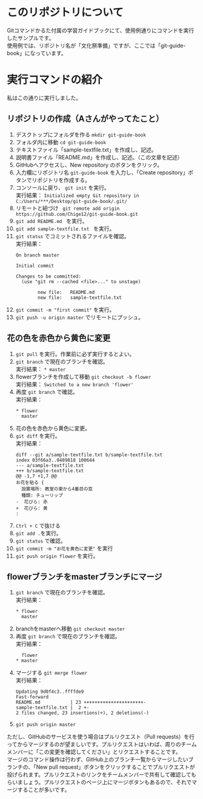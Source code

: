 # このリポジトリについて
Gitコマンドかるた付属の学習ガイドブックにて、使用例通りにコマンドを実行したサンプルです。  
使用例では、リポジトリ名が「文化祭準備」ですが、ここでは「git-guide-book」になっています。

# 実行コマンドの紹介
私はこの通りに実行しました。

## リポジトリの作成（Aさんがやってたこと）
1. デスクトップにフォルダを作る `mkdir git-guide-book`
2. フォルダ内に移動 `cd git-guide-book`
3. テキストファイル「sample-textfile.txt」を作成し、記述。
4. 説明書ファイル「README.md」を作成し、記述。（この文章を記述）
5. GitHubへアクセスし、New repository のボタンをクリック。
6. 入力欄にリポジトリ名 `git-guide-book` を入力し、「Create repository」ボタンでリポジトリを作成する。
7. コンソールに戻り、 `git init` を実行。  
    実行結果： `Initialized empty Git repository in C:/Users/***/Desktop/git-guide-book/.git/`
8. リモートと紐づけ ` git remote add origin https://github.com/Chige12/git-guide-book.git` 
9. `git add README.md ` を実行。
10. `git add sample-textfile.txt ` を実行。
11. `git status` でコミットされるファイルを確認。  
    実行結果：
    ```
    On branch master

    Initial commit

    Changes to be committed:
      (use "git rm --cached <file>..." to unstage)

            new file:   README.md
            new file:   sample-textfile.txt
    ```
12. `git commit -m "first commit"` を実行。
13. `git push -u origin master` でリモートにプッシュ。

## 花の色を赤色から黄色に変更
1. `git pull` を実行。作業前に必ず実行するとよい。
2. `git branch` で現在のブランチを確認。  
    実行結果： `* master`
3. flowerブランチを作成して移動 `git checkout -b flower`  
    実行結果： `Switched to a new branch 'flower'`
4. 再度 `git branch` で確認。  
    実行結果：
    ```
    * flower
      master
    ```
5. 花の色を赤色から黄色に変更。
6. `git diff` を実行。  
    実行結果：  
    ```
    diff --git a/sample-textfile.txt b/sample-textfile.txt
    index 03f66a3..0489818 100644
    --- a/sample-textfile.txt
    +++ b/sample-textfile.txt
    @@ -1,7 +1,7 @@
    お花を貼る {
      設置場所: 教室の東から4番目の窓
      種類: チューリップ
    -  花びら: 赤
    +  花びら: 黄
    :
    ```
7. `Ctrl + C` で抜ける
8. `git add .`を実行。
9. `git status` で確認。
10. `git commit -m "お花を黄色に変更"` を実行
11. `git push origin flower` を実行。

## flowerブランチをmasterブランチにマージ
1. `git branch` で現在のブランチを確認。  
    実行結果：  
    ```
    * flower
      master
    ```
2. branchをmasterへ移動 `git checkout master`
3. 再度 `git branch` で現在のブランチを確認。  
    実行結果：  
    ```
      flower
    * master
    ```
4. マージする `git merge flower`  
    実行結果：  
    ```
    Updating 9d0f4c3..ffffde9
    Fast-forward
    README.md           | 23 ++++++++++++++++++++++-
    sample-textfile.txt |  2 +-
    2 files changed, 23 insertions(+), 2 deletions(-)
    ```
5. `git push origin master`

ただし、GitHubのサービスを使う場合はプルリクエスト（Pull requests）を行ってからマージするのが望ましいです。プルリクエストはいわば、周りのチームメンバーに「この変更を確認してください」とリクエストすることです。  
マージのコマンド操作は行わず、GitHub上のブランチ一覧からマージしたいブランチの、「New pull request」ボタンをクリックすることでプルリクエストが投げられます。プルリクエストのリンクをチームメンバーで共有して確認してもらいましょう。プルリクエストのページ上にマージボタンもあるので、それでマージすることが多いです。
